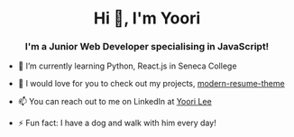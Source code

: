 <h1 align="center">Hi 👋, I'm Yoori</h1>
<h3 align="center">I'm a Junior Web Developer specialising in JavaScript!</h3>

- 🌱 I’m currently learning Python, React.js in Seneca College

- 🔭 I would love for you to check out my projects, [modern-resume-theme](https://github.com/sproogen/modern-resume-theme) 

- 📫 You can reach out to me on LinkedIn at [Yoori Lee](https://www.linkedin.com/in/yoori-lee-a0165229b)

- ⚡ Fun fact: I have a dog and walk with him every day!




<!--

**YooriLee-825/YooriLee-825** is a ✨ _special_ ✨ repository because its `README.md` (this file) appears on your GitHub profile.

Here are some ideas to get you started:

- 🔭 I’m currently working on ...
- 🌱 I’m currently learning ...
- 👯 I’m looking to collaborate on ...
- 🤔 I’m looking for help with ...
- 💬 Ask me about ...
- 📫 How to reach me: ...
- 😄 Pronouns: ...
- ⚡ Fun fact: ...
-->
